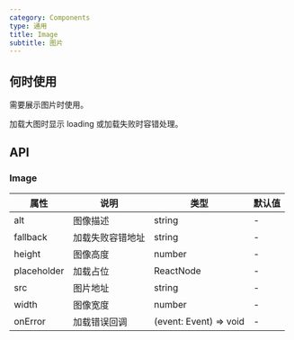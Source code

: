 ```yaml
---
category: Components
type: 通用
title: Image
subtitle: 图片
---
```


## 何时使用

需要展示图片时使用。

加载大图时显示 loading 或加载失败时容错处理。

## API

### Image

| 属性 | 说明 | 类型 | 默认值 |
| --- | --- | ---  | ---   |
| alt | 图像描述 | string | - |
| fallback | 加载失败容错地址 | string | - |
| height | 图像高度 | number | - |
| placeholder | 加载占位 | ReactNode | - |
| src | 图片地址 | string | - |
| width | 图像宽度 | number | - |
| onError | 加载错误回调 | (event: Event) => void | - |
